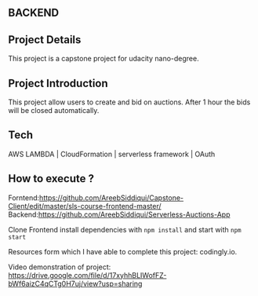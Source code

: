 ## BACKEND

## Project Details
This project is a capstone project for udacity nano-degree.

## Project Introduction
This project allow users to create and bid on auctions.
After 1 hour the bids will be closed automatically.

## Tech

AWS LAMBDA | CloudFormation | serverless framework | OAuth


## How to execute ?
Forntend:https://github.com/AreebSiddiqui/Capstone-Client/edit/master/sls-course-frontend-master/
Backend:https://github.com/AreebSiddiqui/Serverless-Auctions-App

Clone Frontend install dependencies with `npm install` and start with `npm start`

Resources form which I have able to complete this project: codingly.io.

Video demonstration of project: https://drive.google.com/file/d/17xyhhBLIWofFZ-bWf6aizC4qCTg0H7uj/view?usp=sharing

